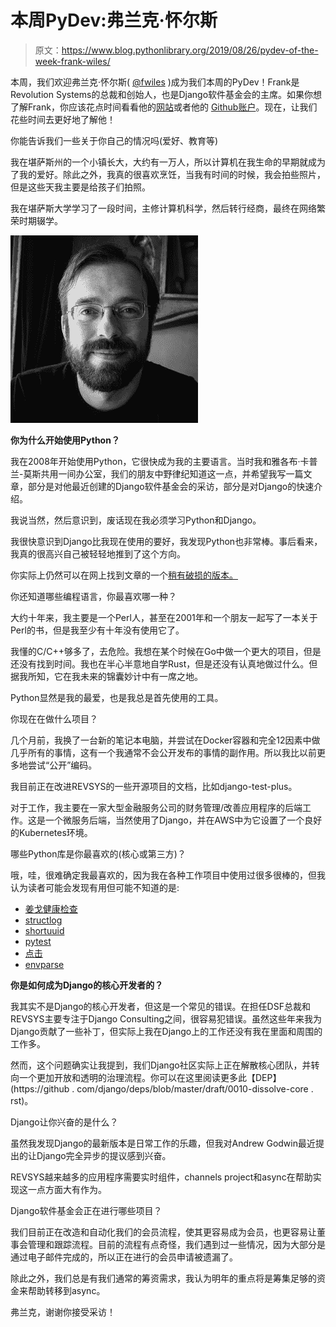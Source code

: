 # 本周PyDev:弗兰克·怀尔斯

> 原文：<https://www.blog.pythonlibrary.org/2019/08/26/pydev-of-the-week-frank-wiles/>

本周，我们欢迎弗兰克·怀尔斯( [@fwiles](https://twitter.com/fwiles) )成为我们本周的PyDev！Frank是Revolution Systems的总裁和创始人，也是Django软件基金会的主席。如果你想了解Frank，你应该花点时间看看他的[网站](https://frankwiles.com/)或者他的 [Github账户](https://github.com/frankwiles)。现在，让我们花些时间去更好地了解他！

你能告诉我们一些关于你自己的情况吗(爱好、教育等)

我在堪萨斯州的一个小镇长大，大约有一万人，所以计算机在我生命的早期就成为了我的爱好。除此之外，我真的很喜欢烹饪，当我有时间的时候，我会拍些照片，但是这些天我主要是给孩子们拍照。

我在堪萨斯大学学习了一段时间，主修计算机科学，然后转行经商，最终在网络繁荣时期辍学。

![Frank Wiles](img/5c4a22499ad1c053091bfe7c871c0783.png)

**你为什么开始使用Python？**

我在2008年开始使用Python，它很快成为我的主要语言。当时我和雅各布·卡普兰-莫斯共用一间办公室，我们的朋友中野律纪知道这一点，并希望我写一篇文章，部分是对他最近创建的Django软件基金会的采访，部分是对Django的快速介绍。

我说当然，然后意识到，废话现在我必须学习Python和Django。

我很快意识到Django比我现在使用的要好，我发现Python也非常棒。事后看来，我真的很高兴自己被轻轻地推到了这个方向。

你实际上仍然可以在网上找到文章的一个[稍有破损的版本。](http://www.linuxpromagazine.com/Issues/2008/95/Django-Web-Framework/(tagID)/34)

你还知道哪些编程语言，你最喜欢哪一种？

大约十年来，我主要是一个Perl人，甚至在2001年和一个朋友一起写了一本关于Perl的书，但是我至少有十年没有使用它了。

我懂的C/C++够多了，去危险。我想在某个时候在Go中做一个更大的项目，但是还没有找到时间。我也在半心半意地自学Rust，但是还没有认真地做过什么。但据我所知，它在我未来的锦囊妙计中有一席之地。

Python显然是我的最爱，也是我总是首先使用的工具。

你现在在做什么项目？

几个月前，我换了一台新的笔记本电脑，并尝试在Docker容器和完全12因素中做几乎所有的事情，这有一个我通常不会公开发布的事情的副作用。所以我比以前更多地尝试“公开”编码。

我目前正在改进REVSYS的一些开源项目的文档，比如django-test-plus。

对于工作，我主要在一家大型金融服务公司的财务管理/改善应用程序的后端工作。这是一个微服务后端，当然使用了Django，并在AWS中为它设置了一个良好的Kubernetes环境。

哪些Python库是你最喜欢的(核心或第三方)？

哦，哇，很难确定我最喜欢的，因为我在各种工作项目中使用过很多很棒的，但我认为读者可能会发现有用但可能不知道的是:

*   [姜戈健康检查](https://github.com/KristianOellegaard/django-health-check)
*   [structlog](http://www.structlog.org/en/stable/)
*   [shortuuid](https://github.com/skorokithakis/shortuuid)
*   [pytest](https://docs.pytest.org/en/latest/)
*   [点击](https://click.palletsprojects.com/en/7.x/)
*   [envparse](https://github.com/rconradharris/envparse)

**你是如何成为Django的核心开发者的？**

我其实不是Django的核心开发者，但这是一个常见的错误。在担任DSF总裁和REVSYS主要专注于Django Consulting之间，很容易犯错误。虽然这些年来我为Django贡献了一些补丁，但实际上我在Django上的工作还没有我在里面和周围的工作多。

然而，这个问题确实让我提到，我们Django社区实际上正在解散核心团队，并转向一个更加开放和透明的治理流程。你可以在这里阅读更多此【DEP】(https://github . com/django/deps/blob/master/draft/0010-dissolve-core . rst)。

Django让你兴奋的是什么？

虽然我发现Django的最新版本是日常工作的乐趣，但我对Andrew Godwin最近提出的让Django完全异步的提议感到兴奋。

REVSYS越来越多的应用程序需要实时组件，channels project和async在帮助实现这一点方面大有作为。

Django软件基金会正在进行哪些项目？

我们目前正在改造和自动化我们的会员流程，使其更容易成为会员，也更容易让董事会管理和跟踪流程。目前的流程有点奇怪，我们遇到过一些情况，因为大部分是通过电子邮件完成的，所以正在进行的会员申请被遗漏了。

除此之外，我们总是有我们通常的筹资需求，我认为明年的重点将是筹集足够的资金来帮助转移到async。

弗兰克，谢谢你接受采访！